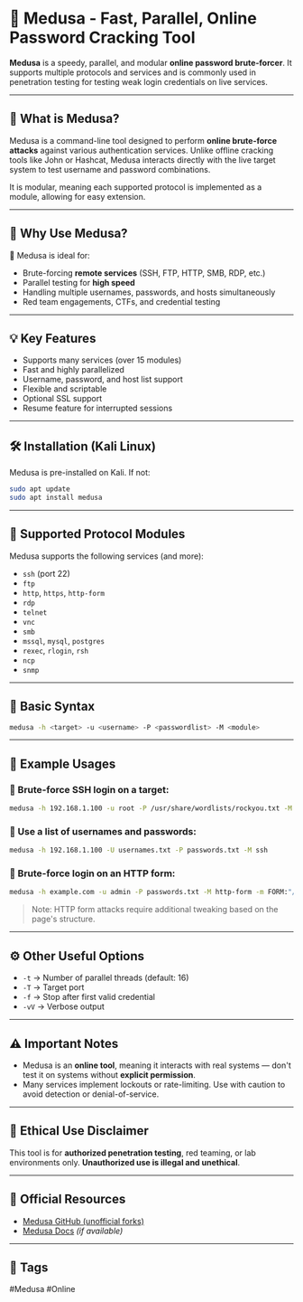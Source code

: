 # 🐍 Medusa - Fast, Parallel, Online Password Cracking Tool

**Medusa** is a speedy, parallel, and modular **online password brute-forcer**. It supports multiple protocols and services and is commonly used in penetration testing for testing weak login credentials on live services.

---

## 📌 What is Medusa?

Medusa is a command-line tool designed to perform **online brute-force attacks** against various authentication services. Unlike offline cracking tools like John or Hashcat, Medusa interacts directly with the live target system to test username and password combinations.

It is modular, meaning each supported protocol is implemented as a module, allowing for easy extension.

---

## 🎯 Why Use Medusa?

🔹 Medusa is ideal for:

- Brute-forcing **remote services** (SSH, FTP, HTTP, SMB, RDP, etc.)
- Parallel testing for **high speed**
- Handling multiple usernames, passwords, and hosts simultaneously
- Red team engagements, CTFs, and credential testing

---

## 💡 Key Features

- Supports many services (over 15 modules)
- Fast and highly parallelized
- Username, password, and host list support
- Flexible and scriptable
- Optional SSL support
- Resume feature for interrupted sessions

---

## 🛠️ Installation (Kali Linux)

Medusa is pre-installed on Kali. If not:

```bash
sudo apt update
sudo apt install medusa
```

---

## 📂 Supported Protocol Modules

Medusa supports the following services (and more):

- `ssh` (port 22)
- `ftp`
- `http`, `https`, `http-form`
- `rdp`
- `telnet`
- `vnc`
- `smb`
- `mssql`, `mysql`, `postgres`
- `rexec`, `rlogin`, `rsh`
- `ncp`
- `snmp`

---

## 🔧 Basic Syntax

```bash
medusa -h <target> -u <username> -P <passwordlist> -M <module>
```

---

## 📌 Example Usages

### 🔹 Brute-force SSH login on a target:

```bash
medusa -h 192.168.1.100 -u root -P /usr/share/wordlists/rockyou.txt -M ssh
```

### 🔹 Use a list of usernames and passwords:

```bash
medusa -h 192.168.1.100 -U usernames.txt -P passwords.txt -M ssh
```

### 🔹 Brute-force login on an HTTP form:

```bash
medusa -h example.com -u admin -P passwords.txt -M http-form -m FORM:"/login.php":admin_field:password_field:"Login Failed"
```

> Note: HTTP form attacks require additional tweaking based on the page's structure.

---

## ⚙️ Other Useful Options

- `-t` → Number of parallel threads (default: 16)
- `-T` → Target port
- `-f` → Stop after first valid credential
- `-vV` → Verbose output

---

## ⚠️ Important Notes

- Medusa is an **online tool**, meaning it interacts with real systems — don't test it on systems without **explicit permission**.
- Many services implement lockouts or rate-limiting. Use with caution to avoid detection or denial-of-service.

---

## 🔐 Ethical Use Disclaimer

This tool is for **authorized penetration testing**, red teaming, or lab environments only. **Unauthorized use is illegal and unethical**.

---

## 🔗 Official Resources

- [Medusa GitHub (unofficial forks)](https://github.com/jmk-foofus/medusa)  
- [Medusa Docs](http://foofus.net/goons/jmk/medusa/medusa.html) *(if available)*

---

## 📌 Tags

#Medusa #Online
